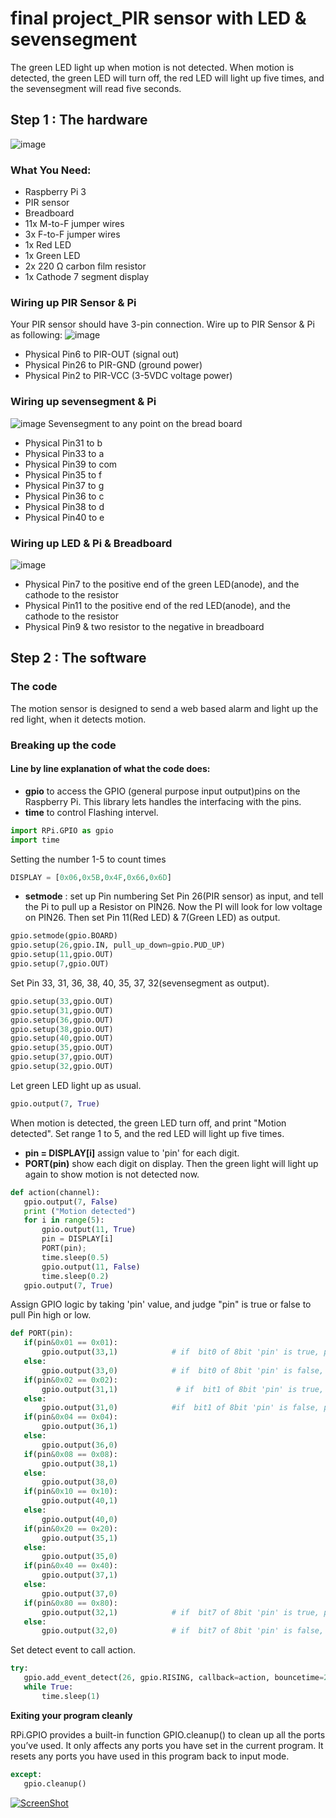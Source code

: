 # final project_PIR sensor with LED & sevensegment

The green LED light up when motion is not detected.
When motion is detected, the green LED will turn off, the red LED will light up five times, and the sevensegment will read five seconds.

## Step 1 : The hardware
![image](https://github.com/miya540/final-project/blob/master/IMG_5033.JPG)

### What You Need:
- Raspberry Pi 3
- PIR sensor
- Breadboard
- 11x M-to-F jumper wires
- 3x F-to-F jumper wires
- 1x Red LED
- 1x Green LED
- 2x 220 Ω carbon film resistor
- 1x Cathode 7 segment display

### Wiring up PIR Sensor & Pi
Your PIR sensor should have 3-pin connection. 
Wire up to PIR Sensor & Pi as following:
![image](https://github.com/miya540/final-project/blob/master/S__12476421.jpg)
- Physical Pin6 to PIR-OUT (signal out)
- Physical Pin26 to PIR-GND (ground power)
- Physical Pin2 to PIR-VCC (3-5VDC voltage power)

### Wiring up sevensegment & Pi

![image](https://github.com/miya540/final-project/blob/master/7%20segment.jpg)
Sevensegment to any point on the bread board
- Physical Pin31 to b
- Physical Pin33 to a
- Physical Pin39 to com 
- Physical Pin35 to f 
- Physical Pin37 to g 
- Physical Pin36 to c 
- Physical Pin38 to d
- Physical Pin40 to e

### Wiring up LED & Pi & Breadboard
![image](https://github.com/miya540/final-project/blob/master/LED.jpg)
- Physical Pin7 to the positive end of the green LED(anode), and the cathode to the resistor
- Physical Pin11 to the positive end of the red LED(anode), and the cathode to the resistor
- Physical Pin9 & two resistor to the negative in breadboard


## Step 2 : The software
### The code 
The motion sensor is designed to send a web based alarm and light up the red light, when it detects motion.

### Breaking up the code
#### Line by line explanation of what the code does:
- **gpio** to access the GPIO (general purpose input output)pins on the Raspberry Pi. This library lets handles the interfacing with the pins.
- **time** to control Flashing intervel.
 ```python
import RPi.GPIO as gpio
import time
```

Setting the number 1-5 to count times
 ```python
DISPLAY = [0x06,0x5B,0x4F,0x66,0x6D]
 ```
 
- **setmode** : set up Pin numbering
Set Pin 26(PIR sensor) as input, and tell the Pi to pull up a Resistor on PIN26. Now the PI will look for low voltage on PIN26.
Then set Pin 11(Red LED) & 7(Green LED) as output.
 ```python
gpio.setmode(gpio.BOARD)
gpio.setup(26,gpio.IN, pull_up_down=gpio.PUD_UP)
gpio.setup(11,gpio.OUT)
gpio.setup(7,gpio.OUT)
 ```

Set Pin 33, 31, 36, 38, 40, 35, 37, 32(sevensegment as output).
 ```python
gpio.setup(33,gpio.OUT)
gpio.setup(31,gpio.OUT)
gpio.setup(36,gpio.OUT)
gpio.setup(38,gpio.OUT)
gpio.setup(40,gpio.OUT)
gpio.setup(35,gpio.OUT)
gpio.setup(37,gpio.OUT)
gpio.setup(32,gpio.OUT)
 ```

Let green LED light up as usual. 
 ```python
gpio.output(7, True)
  ```

When motion is detected, the green LED turn off, and print "Motion detected".
Set range 1 to 5, and the red LED will light up five times.
- **pin = DISPLAY[i]** assign value to 'pin' for each digit.
- **PORT(pin)** show each digit on display.
Then the green light will light up again to show motion is not detected now.
 ```python
def action(channel):
    gpio.output(7, False)
    print ("Motion detected")
    for i in range(5):
        gpio.output(11, True)
        pin = DISPLAY[i]       
        PORT(pin);                 
        time.sleep(0.5)
        gpio.output(11, False)
        time.sleep(0.2)
    gpio.output(7, True)
 ```

Assign GPIO logic by taking 'pin' value, and judge "pin" is true or false to pull Pin high or low.
 ```python 
 def PORT(pin):                    
    if(pin&0x01 == 0x01):
        gpio.output(33,1)            # if  bit0 of 8bit 'pin' is true, pull PIN33 high
    else:
        gpio.output(33,0)            # if  bit0 of 8bit 'pin' is false, pull PIN33 low
    if(pin&0x02 == 0x02):
        gpio.output(31,1)             # if  bit1 of 8bit 'pin' is true, pull PIN31 high
    else:
        gpio.output(31,0)            #if  bit1 of 8bit 'pin' is false, pull PIN31 low
    if(pin&0x04 == 0x04):
        gpio.output(36,1)           
    else:
        gpio.output(36,0)
    if(pin&0x08 == 0x08):
        gpio.output(38,1)
    else:
        gpio.output(38,0)   
    if(pin&0x10 == 0x10):
        gpio.output(40,1)
    else:
        gpio.output(40,0)
    if(pin&0x20 == 0x20):
        gpio.output(35,1)
    else:
        gpio.output(35,0)
    if(pin&0x40 == 0x40):
        gpio.output(37,1)
    else:
        gpio.output(37,0)
    if(pin&0x80 == 0x80):
        gpio.output(32,1)            # if  bit7 of 8bit 'pin' is true, pull PIN32 high
    else:
        gpio.output(32,0)            # if  bit7 of 8bit 'pin' is false, pull PIN322 low
```

Set detect event to call action.
 ```python
try:
    gpio.add_event_detect(26, gpio.RISING, callback=action, bouncetime=200)
    while True:
        time.sleep(1)
```

**Exiting your program cleanly**

RPi.GPIO provides a built-in function GPIO.cleanup() to clean up all the ports you’ve used. It only affects any ports you have set in the current program. It resets any ports you have used in this program back to input mode. 

 ```python
except:
    gpio.cleanup()
```

[![ScreenShot](/upload/ask/29/W/WebMole_Youtube_Video.png)](https://youtu.be/Wj5X0hseVd4)
